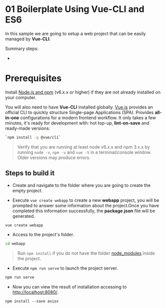 # 01 Boilerplate Using Vue-CLI and ES6

In this sample we are going to setup a web project that can be easily managed by **Vue-CLI**.

Summary steps:

- 

# Prerequisites

Install [Node.js and npm](https://nodejs.org/en/) (v6.x.x or higher) if they are not already installed on your computer. 

You will also need to have **Vue-CLI** installed globally. [Vue.js](https://vuex.vuejs.org/en/) provides an official CLI to quickly structure Single-page Applications (SPA). Provides **all-in-one** configurations for a modern frontend workflow. It only takes a few minutes, it's ready for development with: hot top-up, **lint-on-save** and ready-made versions:

```bash
`npm install -g @vue/cli`
```

> Verify that you are running at least node v6.x.x and npm 3.x.x by running `node -v`, `npm -v` and `vue -V` in a terminal/console window. Older versions may produce errors.

## Steps to build it

- Create and navigate to the folder where you are going to create the empty project.

- Execute `vue create webapp` to create a new **webapp** project, you will be prompted to answer some information about the project.Once you have completed this information successfully, the **package.json** file will be generated.

```bash
vue create webapp
```

- Access to the project's folder.

```bash
cd webapp
```

> Run `npm install` if you do not have the folder [node_modules](./webapp/node_modules/) inside the project.

- Execute `npm run serve` to launch the project server.

```bash
npm run serve
```

- Now you can view the result of installation accessing to [http://localhost:8080/](http://localhost:8080/).




`npm install --save axios`